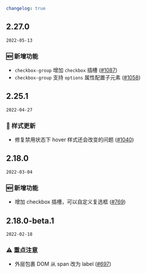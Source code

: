 ```yaml
changelog: true
```

## 2.27.0

`2022-05-13`

### 🆕 新增功能

- `checkbox-group` 增加 `checkbox` 插槽 ([#1087](https://github.com/arco-design/arco-design-vue/pull/1087))
- `checkbox-group` 支持 `options` 属性配置子元素 ([#1058](https://github.com/arco-design/arco-design-vue/pull/1058))


## 2.25.1

`2022-04-27`

### 💅 样式更新

- 修复禁用状态下 hover 样式还会改变的问题 ([#1040](https://github.com/arco-design/arco-design-vue/pull/1040))


## 2.18.0

`2022-03-04`

### 🆕 新增功能

- 增加 checkbox 插槽，可以自定义复选框 ([#769](https://github.com/arco-design/arco-design-vue/pull/769))


## 2.18.0-beta.1

`2022-02-18`

### ⚠️ 重点注意

- 外层包裹 DOM 从 span 改为 label ([#697](https://github.com/arco-design/arco-design-vue/pull/697))

